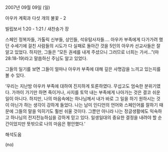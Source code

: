 2007년 09월 09일 (일)

아우카 계획과 다섯 개의 불꽃 - 2



빌립보서 1:20 - 1:21 / 새찬송가  장


스페인 정복자들, 가톨릭 신부들, 상인들, 석유탐사자들…. 아우카 부족에게 다가가려 했던 수세기에 걸친 사람들의 시도가 다 실패로 돌아간 것을 5인의 아우카 선교사들은 잘 알고 있었다. 하지만, 그들은 “모든 권세를 내게 주셨으니 그러므로 너희는 가서…”(마 28:18-19)라고 말씀하신 주님도 알고 있었다.

그들의 일기를 보면 그들이 얼마나 아우카 부족에 대해 깊은 사명감을 느끼고 있는지를 볼 수 있다. 

‘우리는 지난밤 아우카 부족에 대하여 진지하게 토론하였다. 무섭고도 엄숙한 분위기였다. 
가까이 가기만 하면 죽이거나, 사지를 토막 내는 부족에게 나아가는 것은 결코 쉬운 일이 아니다. 하지만, 나의 마음속에는 하나님께서 내가 바로 그 일을 하기 원하시는 것이 아닌가 하는 생각이 강하게 들었다. 나는 남미 인디언의 언어와 스페인어를 잘하기 때문에 그들의 말을 익히기도 훨씬 쉬울 것이다. 그뿐만 아니라 나는 정글생활에도 익숙하고 하나님의 전지전능하심을 강하게 믿고 있다. 일생일대의 중요한 결정을 내려야 할 순간이었지만 뜻밖으로 나의 마음은 평안했다.’

해석도움





(no)